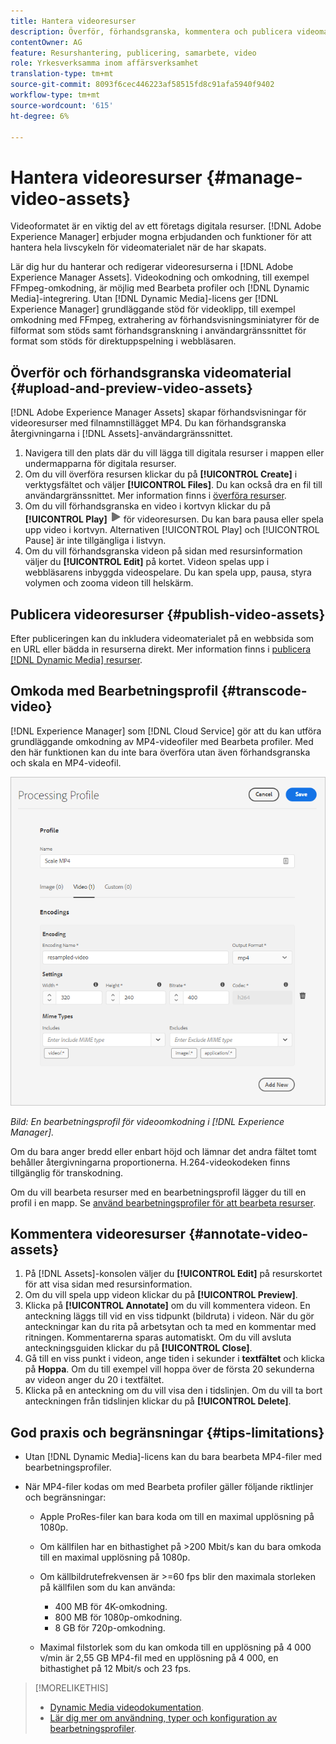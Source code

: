 ```yaml
---
title: Hantera videoresurser
description: Överför, förhandsgranska, kommentera och publicera videomaterial i [!DNL Adobe Experience Manager].
contentOwner: AG
feature: Resurshantering, publicering, samarbete, video
role: Yrkesverksamma inom affärsverksamhet
translation-type: tm+mt
source-git-commit: 8093f6cec446223af58515fd8c91afa5940f9402
workflow-type: tm+mt
source-wordcount: '615'
ht-degree: 6%

---
```



# Hantera videoresurser {#manage-video-assets}

Videoformatet är en viktig del av ett företags digitala resurser. [!DNL Adobe Experience Manager] erbjuder mogna erbjudanden och funktioner för att hantera hela livscykeln för videomaterialet när de har skapats.

Lär dig hur du hanterar och redigerar videoresurserna i [!DNL Adobe Experience Manager Assets]. Videokodning och omkodning, till exempel FFmpeg-omkodning, är möjlig med Bearbeta profiler och [!DNL Dynamic Media]-integrering. Utan [!DNL Dynamic Media]-licens ger [!DNL Experience Manager] grundläggande stöd för videoklipp, till exempel omkodning med FFmpeg, extrahering av förhandsvisningsminiatyrer för de filformat som stöds samt förhandsgranskning i användargränssnittet för format som stöds för direktuppspelning i webbläsaren.

## Överför och förhandsgranska videomaterial {#upload-and-preview-video-assets}

[!DNL Adobe Experience Manager Assets] skapar förhandsvisningar för videoresurser med filnamnstillägget MP4. Du kan förhandsgranska återgivningarna i [!DNL Assets]-användargränssnittet.

1. Navigera till den plats där du vill lägga till digitala resurser i mappen eller undermapparna för digitala resurser.
1. Om du vill överföra resursen klickar du på **[!UICONTROL Create]** i verktygsfältet och väljer **[!UICONTROL Files]**. Du kan också dra en fil till användargränssnittet. Mer information finns i [överföra resurser](manage-digital-assets.md#uploading-assets).
1. Om du vill förhandsgranska en video i kortvyn klickar du på **[!UICONTROL Play]** ![uppspelningsalternativet](assets/do-not-localize/play.png) för videoresursen. Du kan bara pausa eller spela upp video i kortvyn. Alternativen [!UICONTROL Play] och [!UICONTROL Pause] är inte tillgängliga i listvyn.
1. Om du vill förhandsgranska videon på sidan med resursinformation väljer du **[!UICONTROL Edit]** på kortet. Videon spelas upp i webbläsarens inbyggda videospelare. Du kan spela upp, pausa, styra volymen och zooma videon till helskärm.

## Publicera videoresurser {#publish-video-assets}

Efter publiceringen kan du inkludera videomaterialet på en webbsida som en URL eller bädda in resurserna direkt. Mer information finns i [publicera [!DNL Dynamic Media] resurser](/help/assets/dynamic-media/publishing-dynamicmedia-assets.md).

## Omkoda med Bearbetningsprofil {#transcode-video}

[!DNL Experience Manager] som  [!DNL Cloud Service] gör att du kan utföra grundläggande omkodning av MP4-videofiler med Bearbeta profiler. Med den här funktionen kan du inte bara överföra utan även förhandsgranska och skala en MP4-videofil.

![Skapa bearbetningsprofil för videoomkodning i  [!DNL Experience Manager]](assets/video-processing-profile-for-mp4.png)

*Bild: En bearbetningsprofil för videoomkodning i  [!DNL Experience Manager].*

Om du bara anger bredd eller enbart höjd och lämnar det andra fältet tomt behåller återgivningarna proportionerna. H.264-videokodeken finns tillgänglig för transkodning.

Om du vill bearbeta resurser med en bearbetningsprofil lägger du till en profil i en mapp. Se [använd bearbetningsprofiler för att bearbeta resurser](/help/assets/asset-microservices-configure-and-use.md#use-profiles).

## Kommentera videoresurser {#annotate-video-assets}

1. På [!DNL Assets]-konsolen väljer du **[!UICONTROL Edit]** på resurskortet för att visa sidan med resursinformation.
1. Om du vill spela upp videon klickar du på **[!UICONTROL Preview]**.
1. Klicka på **[!UICONTROL Annotate]** om du vill kommentera videon. En anteckning läggs till vid en viss tidpunkt (bildruta) i videon. När du gör anteckningar kan du rita på arbetsytan och ta med en kommentar med ritningen. Kommentarerna sparas automatiskt. Om du vill avsluta anteckningsguiden klickar du på **[!UICONTROL Close]**.
1. Gå till en viss punkt i videon, ange tiden i sekunder i **textfältet** och klicka på **Hoppa**. Om du till exempel vill hoppa över de första 20 sekunderna av videon anger du 20 i textfältet.
1. Klicka på en anteckning om du vill visa den i tidslinjen. Om du vill ta bort anteckningen från tidslinjen klickar du på **[!UICONTROL Delete]**.

## God praxis och begränsningar {#tips-limitations}

* Utan [!DNL Dynamic Media]-licens kan du bara bearbeta MP4-filer med bearbetningsprofiler.
* När MP4-filer kodas om med Bearbeta profiler gäller följande riktlinjer och begränsningar:

   * Apple ProRes-filer kan bara koda om till en maximal upplösning på 1080p.
   * Om källfilen har en bithastighet på >200 Mbit/s kan du bara omkoda till en maximal upplösning på 1080p.
   * Om källbildrutefrekvensen är >=60 fps blir den maximala storleken på källfilen som du kan använda:

      * 400 MB för 4K-omkodning.
      * 800 MB för 1080p-omkodning.
      * 8 GB för 720p-omkodning.
   * Maximal filstorlek som du kan omkoda till en upplösning på 4 000 v/min är 2,55 GB MP4-fil med en upplösning på 4 000, en bithastighet på 12 Mbit/s och 23 fps.


>[!MORELIKETHIS]
>
>* [Dynamic Media videodokumentation](/help/assets/dynamic-media/video.md).
>* [Lär dig mer om användning, typer och konfiguration av bearbetningsprofiler](/help/assets/asset-microservices-configure-and-use.md).

